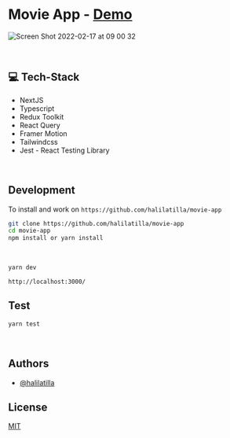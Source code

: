 # Movie App - [Demo](https://movie-app-three-iota.vercel.app/)

![Screen Shot 2022-02-17 at 09 00 32](https://user-images.githubusercontent.com/27916419/154414901-cd568e23-90ef-466c-9ca3-de5fc0bcd06a.png)

<br>


## 💻 Tech-Stack
- NextJS 
- Typescript
- Redux Toolkit 
- React Query
- Framer Motion
- Tailwindcss
- Jest - React Testing Library


<br>

## Development


To install and work on `https://github.com/halilatilla/movie-app`

```bash
git clone https://github.com/halilatilla/movie-app
cd movie-app
npm install or yarn install
```

<br>

```bash
yarn dev
```

`http://localhost:3000/`


## Test

```bash
yarn test
```
<br>

## Authors

- [@halilatilla](https://www.github.com/halilatilla)

## License

[MIT](https://choosealicense.com/licenses/mit/)
